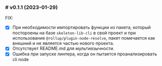 ### # v0.1.1 (2023-01-29)

FIX:

- [x] При необходимости импортировать функции из пакета, который постороены на базе `skeleton-lib-cli` в свой проект и при использование `@rollup/plugin-node-resolve`, пакет помечается как внешний и не является частью нового проекта.
- [x] Отсутствует README.md для мультиязычности.
- [x] Ошибка при запуске линтера, когда он пытается проанализировать cli node

